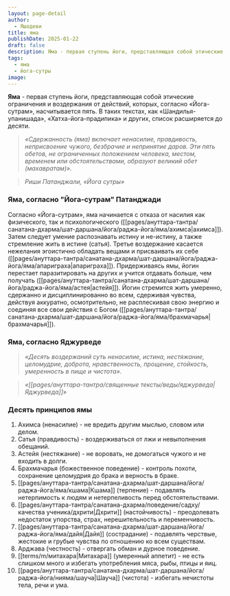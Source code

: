 ```yaml
---
layout: page-detail
author:
  - Яшодеви
title: яма
publishDate: 2025-01-22
draft: false
description: Яма - первая ступень йоги, представляющая собой этические ограничения и воздержания от действий, которых, согласно «Йога-сутрам», насчитывается пять. В таких текстах, как «Шандилья-упанишада», «Хатха-йога-прадипика» и других, список расширяется до десяти.
tags:
  - яма
  - йога-сутры
image:
---
```

**Яма** - первая ступень йоги, представляющая собой этические ограничения и воздержания от действий, которых, согласно «Йога-сутрам», насчитывается пять. В таких текстах, как «Шандилья-упанишада», «Хатха-йога-прадипика» и других, список расширяется до десяти.

>*«Сдержанность (яма) включает ненасилие, правдивость, неприсвоение чужого, безбрачие и непринятие даров. Эти пять обетов, не ограниченных положением человека, местом, временем или обстоятельствами, образуют великий обет (махавратам)».*

>*Риши Патанджали, «Йога сутры»*

### Яма, согласно "Йога-сутрам" Патанджади

Согласно «Йога-сутрам», яма начинается с отказа от насилия как физического, так и психологического ([[pages/ануттара-тантра/санатана-дхарма/шат-даршана/йога/раджа-йога/яма/ахимса|ахимса]]). Затем следует умение распознавать истину и не-истину, а также стремление жить в истине (сатья). Третье воздержание касается нежелания эгоистично обладать вещами и присваивать их себе ([[pages/ануттара-тантра/санатана-дхарма/шат-даршана/йога/раджа-йога/яма/апариграха|апариграха]]). Придерживаясь ямы, йогин перестает паразитировать на других и учится отдавать больше, чем получать ([[pages/ануттара-тантра/санатана-дхарма/шат-даршана/йога/раджа-йога/яма/астея|астейя]]). Йогин стремится жить умеренно, сдержанно и дисциплинированно во всем, сдерживая чувства, действуя аккуратно, осмотрительно, не расплескивая свою энергию и соединяя все свои действия с Богом ([[pages/ануттара-тантра/санатана-дхарма/шат-даршана/йога/раджа-йога/яма/брахмачарья|брахмачарья]]).

### Яма, согласно Яджурведе  

>*«Десять воздержаний суть ненасилие, истина, нестяжание, целомудрие, доброта, нравственность, прощение, стойкость, умеренность в пище и чистота».*  

>*«[[pages/ануттара-тантра/священные тексты/веды/яджурведа|Яджурведа]]»*

### Десять принципов ямы

1. Ахимса (ненасилие) - не вредить другим мыслью, словом или делом.
2. Сатья (правдивость) - воздерживаться от лжи и невыполнения обещаний.
3. Астейя (нестяжание) - не воровать, не домогаться чужого и не входить в долги.
4. Брахмачарья (божественное поведение) - контроль похоти, сохранение целомудрия до брака и верность в браке.
5. [[pages/ануттара-тантра/санатана-дхарма/шат-даршана/йога/раджа-йога/яма/кшама|Кшама]] (терпение) - подавлять нетерпимость к людям и нетерпеливость перед обстоятельствами.
6. [[pages/ануттара-тантра/санатана-дхарма/поведение/садху/качества ученика/дхрити|Дхрити]] (настойчивость) - преодолевать недостаток упорства, страх, нерешительность и переменчивость.
7. [[pages/ануттара-тантра/санатана-дхарма/шат-даршана/йога/раджа-йога/яма/дайя|Дайя]] (сострадание) - подавлять черствые, жестокие и грубые чувства по отношению ко всем существам.
8. Арджава (честность) - отвергать обман и дурное поведение.
9. [[terms/m/митахара|Митахара]] (умеренный аппетит) - не есть слишком много и избегать употребления мяса, рыбы, птицы и яиц.
10. [[pages/ануттара-тантра/санатана-дхарма/шат-даршана/йога/раджа-йога/нияма/шауча|Шауча]] (чистота) - избегать нечистоты тела, речи и ума.